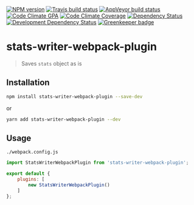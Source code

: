 [![NPM version](http://img.shields.io/npm/v/stats-writer-webpack-plugin.svg)](https://www.npmjs.org/package/stats-writer-webpack-plugin)
[![Travis build status](http://img.shields.io/travis/Fitbit/stats-writer-webpack-plugin/master.svg)](https://travis-ci.org/Fitbit/stats-writer-webpack-plugin)
[![AppVeyor build status](https://img.shields.io/appveyor/ci/mdreizin/stats-writer-webpack-plugin/master.svg)](https://ci.appveyor.com/project/mdreizin/stats-writer-webpack-plugin/branch/master)
[![Code Climate GPA](https://img.shields.io/codeclimate/github/Fitbit/stats-writer-webpack-plugin.svg)](https://codeclimate.com/github/Fitbit/stats-writer-webpack-plugin)
[![Code Climate Coverage](https://img.shields.io/codeclimate/coverage/github/Fitbit/stats-writer-webpack-plugin.svg)](https://codeclimate.com/github/Fitbit/stats-writer-webpack-plugin)
[![Dependency Status](https://img.shields.io/david/Fitbit/stats-writer-webpack-plugin.svg)](https://david-dm.org/Fitbit/stats-writer-webpack-plugin)
[![Development Dependency Status](https://img.shields.io/david/dev/Fitbit/stats-writer-webpack-plugin.svg)](https://david-dm.org/Fitbit/stats-writer-webpack-plugin#info=devDependencies)
[![Greenkeeper badge](https://badges.greenkeeper.io/Fitbit/stats-writer-webpack-plugin.svg)](https://greenkeeper.io/)

# stats-writer-webpack-plugin

> Saves `stats` object as is

## Installation

```bash
npm install stats-writer-webpack-plugin --save-dev
```

or

```bash
yarn add stats-writer-webpack-plugin --dev
```

## Usage

`./webpack.config.js`

```javascript
import StatsWriterWebpackPlugin from 'stats-writer-webpack-plugin';

export default {
    plugins: [
        new StatsWriterWebpackPlugin()
    ]
};
```
